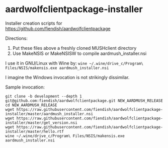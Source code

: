 # aardwolfclientpackage-installer
Installer creation scripts for https://github.com/fiendish/aardwolfclientpackage

Directions:

1. Put these files above a freshly cloned MUSHclient directory
2. Use MakeNSIS or MakeNSISW to compile aardmush_installer.nsi

I use it in GNU/Linux with Wine by:
`wine ~/.wine/drive_c/Program\ Files/NSIS/makensis.exe aardmush_installer.nsi`

I imagine the Windows invocation is not strikingly dissimilar.

Sample invocation:
```
git clone -b development --depth 1 git@github.com:fiendish/aardwolfclientpackage.git NEW_AARDMUSH_RELEASE
cd NEW_AARDMUSH_RELEASE
wget https://raw.githubusercontent.com/fiendish/aardwolfclientpackage-installer/master/aardmush_installer.nsi
wget https://raw.githubusercontent.com/fiendish/aardwolfclientpackage-installer/master/get_version.nsi
wget https://raw.githubusercontent.com/fiendish/aardwolfclientpackage-installer/master/hello.rtf
wine ~/.wine/drive_c/Program\ Files/NSIS/makensis.exe aardmush_installer.nsi
```
